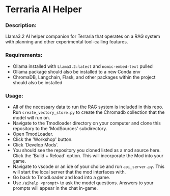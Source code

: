 # Terraria AI Helper
### Description:
Llama3.2 AI helper companion for Terraria that operates on a RAG system with planning and other experimental tool-calling features.

### Requirements:
- Ollama installed with `Llama3.2:latest` and `nomic-embed-text` pulled
- Ollama package should also be installed to a new Conda env
- ChromaDB, Langchain, Flask, and other packages within the project should also be installed
### Usage:
- All of the necessary data to run the RAG system is included in this repo. Run `create_vectory_store.py` to create the Chromadb collection that the model will run on.
- Navigate to the Tmodloader directory on your computer and clone this repository to the 'ModSources' subdirectory.
- Open TmodLoader.
- Click the 'Workshop' button.
- Click 'Develop Mods'.
- You should see the repository you cloned listed as a mod source here. Click the 'Build + Reload' option. This will incorporate the Mod into your game.
- Navigate to vscode or an ide of your choice and run `api_server.py`. This will start the local server that the mod interfaces with.
- Go back to TmodLoader and load into a game.
- Use `/aihelp <prompt>` to ask the model questions. Answers to your prompts will appear in the chat in-game.